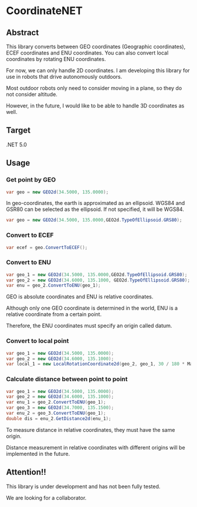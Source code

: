 # CoordinateNET

## Abstract
This library converts between GEO coordinates (Geographic coordinates), ECEF coordinates and ENU coordinates.
You can also convert local coordinates by rotating ENU coordinates.

For now, we can only handle 2D coordinates.
I am developing this library for use in robots that drive autonomously outdoors.

Most outdoor robots only need to consider moving in a plane, so they do not consider altitude.

However, in the future, I would like to be able to handle 3D coordinates as well.

## Target

.NET 5.0

## Usage

### Get point by GEO
```cs
var geo = new GEO2d(34.5000, 135.0000);
```

In geo-coordinates, the earth is approximated as an ellipsoid.
WGS84 and GSR80 can be selected as the ellipsoid.
If not specified, it will be WGS84.

```cs
var geo = new GEO2d(34.5000, 135.0000,GEO2d.TypeOfEllipsoid.GRS80);
```

### Convert to ECEF
```cs
var ecef = geo.ConvertToECEF();
```

### Convert to ENU
```cs
var geo_1 = new GEO2d(34.5000, 135.0000,GEO2d.TypeOfEllipsoid.GRS80);
var geo_2 = new GEO2d(34.6000, 135.1000, GEO2d.TypeOfEllipsoid.GRS80);
var enu = geo_2.ConvertToENU(geo_1);
```

GEO is absolute coordinates and ENU is relative coordinates.

Although only one GEO coordinate is determined in the world, ENU is a relative coordinate from a certain point.

Therefore, the ENU coordinates must specify an origin called datum.

### Convert to local point
```cs
var geo_1 = new GEO2d(34.5000, 135.0000);
var geo_2 = new GEO2d(34.6000, 135.1000);
var local_1 = new LocalRotationCoordinate2d(geo_2, geo_1, 30 / 180 * Math.PI);
```

### Calculate distance between point to point
```cs
var geo_1 = new GEO2d(34.5000, 135.0000);
var geo_2 = new GEO2d(34.6000, 135.1000);
var enu_1 = geo_2.ConvertToENU(geo_1);
var geo_3 = new GEO2d(34.7000, 135.1500);
var enu_2 = geo_3.ConvertToENU(geo_1);
double dis = enu_2.GetDistance2d(enu_1);
```
To measure distance in relative coordinates, they must have the same origin.

Distance measurement in relative coordinates with different origins will be implemented in the future.

## Attention!!
This library is under development and has not been fully tested.

We are looking for a collaborator.

